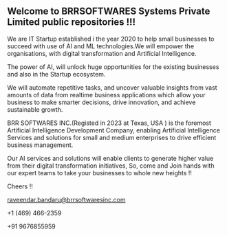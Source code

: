 ## Welcome to BRRSOFTWARES Systems Private Limited public repositories !!!

We are IT Startup established i the year 2020 to help small businesses to succeed with use of AI and ML technologies.We will empower the organisations, with digital transformation and Artificial Intelligence.

The power of AI, will unlock huge opportunities for the existing businesses and also in the Startup ecosystem.

We will automate repetitive tasks, and uncover valuable insights from vast amounts of data from realtime business applications which allow your business to make smarter decisions, drive innovation, and achieve sustainable growth.

BRR SOFTWARES INC.(Registed in 2023 at Texas, USA ) is the foremost Artificial Intelligence Development Company, enabling Artificial Intelligence Services and solutions for small and medium enterprises to drive efficient business management.

Our AI services and solutions will enable clients to generate higher value from their digital transformation initiatives, So, come and Join hands with our expert teams to take your businesses to whole new heights !!

Cheers !!

raveendar.bandaru@brrsoftwaresinc.com

+1 (469) 466-2359

+91 9676855959
